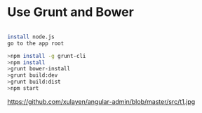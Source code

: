 ﻿# Use Grunt and Bower

``` bash

install node.js
go to the app root

>npm install -g grunt-cli
>npm install
>grunt bower-install
>grunt build:dev
>grunt build:dist
>npm start

```

https://github.com/xulayen/angular-admin/blob/master/src/t1.jpg
